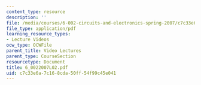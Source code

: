 ```yaml
---
content_type: resource
description: ''
file: /media/courses/6-002-circuits-and-electronics-spring-2007/c7c33e6a7c168cda50ff54f99c45e041_6_0022007L02.pdf
file_type: application/pdf
learning_resource_types:
- Lecture Videos
ocw_type: OCWFile
parent_title: Video Lectures
parent_type: CourseSection
resourcetype: Document
title: 6_0022007L02.pdf
uid: c7c33e6a-7c16-8cda-50ff-54f99c45e041
---
```

